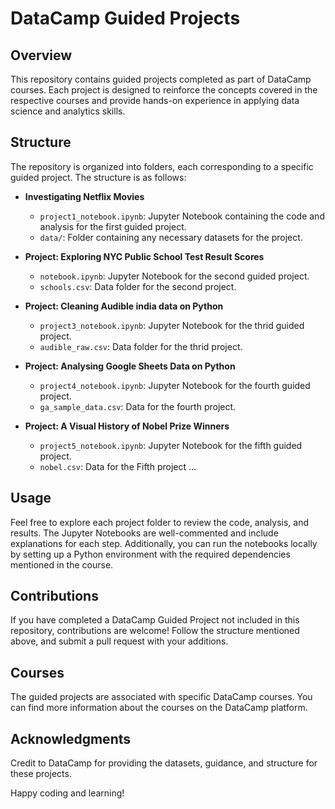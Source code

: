 # DataCamp Guided Projects

## Overview
This repository contains guided projects completed as part of DataCamp courses. Each project is designed to reinforce
the concepts covered in the respective courses and provide hands-on experience in applying data science and analytics skills.

## Structure
The repository is organized into folders, each corresponding to a specific guided project. The structure is as follows:

- **Investigating Netflix Movies**
  - `project1_notebook.ipynb`: Jupyter Notebook containing the code and analysis for the first guided project.
  - `data/`: Folder containing any necessary datasets for the project.

- **Project: Exploring NYC Public School Test Result Scores**
  - `notebook.ipynb`: Jupyter Notebook for the second guided project.
  - `schools.csv`: Data folder for the second project.

- **Project: Cleaning Audible india data on Python**
  - `project3_notebook.ipynb`: Jupyter Notebook for the thrid guided project.
  - `audible_raw.csv`: Data folder for the thrid project.
  
- **Project: Analysing Google Sheets Data on Python**
   - `project4_notebook.ipynb`: Jupyter Notebook for the fourth guided project.
   -  `ga_sample_data.csv`: Data for the fourth project.
     
- **Project: A Visual History of Nobel Prize Winners**
  - `project5_notebook.ipynb`: Jupyter Notebook for the fifth guided project.
  -  `nobel.csv`: Data for the Fifth project
...
## Usage
Feel free to explore each project folder to review the code, analysis, and results. The Jupyter Notebooks are well-commented and include explanations for each step. Additionally, you can run the notebooks locally by setting up a Python environment with the required dependencies mentioned in the course.

## Contributions
If you have completed a DataCamp Guided Project not included in this repository, contributions are welcome! Follow the structure mentioned above, and submit a pull request with your additions.

## Courses
The guided projects are associated with specific DataCamp courses. You can find more information about the courses on the DataCamp platform.

## Acknowledgments
Credit to DataCamp for providing the datasets, guidance, and structure for these projects.

Happy coding and learning!
